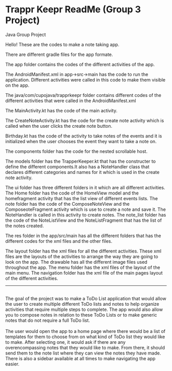 # Trappr Keepr ReadMe (Group 3 Project)
Java Group Project

Hello! These are the codes to make a note taking app.

There are different gradle files for the app formate.

The app folder contains the codes of the different activities of the app.

The AndroidManifest.xml in app->src->main has the code to run the application. Different activities were called in this code to make them visible on the app.

The java/com/cupojava/trapprkeepr folder contains different codes of the different activities that were called in the AndroidManifest.xml 

The MainActivity.kt has the code of the main activity.

The CreateNoteActivity.kt has the code for the create note activity which is called when the user clicks the create note button.

Birthday.kt has the code of the activity to take notes of the events and it is initialized when the user chooses the event they want to take a note on.

The components folder has the code for the nested scrollable host.

The models folder has the TrapperKeeper.kt that has the constructer to define the different components.It also has a NoteHandler class that declares different
categories and names for it which is used in the create note activity.

The ui folder has three different folders in it which are all different activities. 
The Home folder has the code of the HomeView model and the homefragment activity that has the list view of different events lists.
The note folder has the code of the ComposeNoteView and the ComposeoteFragment activity which is use to create a note and save it. The NoteHandler is called in
this activity to create notes.
The note_list folder has the code of the NoteListView and the NoteListFragment that has the list of the notes created.

The res folder in the app/src/main has all the different folders that has the different codes for the xml files and the other files.

The layout folder has the xml files for all the different activities. These xml files are the layouts of the activities to arrange the way they are going to look
on the app.
The drawable has all the different image files used throughout the app.
The menu folder has the xml files of the layout of the main menu.
The navigation folder has the xml file of the main pages layout of the different activities.
<br> <hr> <br>
The goal of the project was to make a ToDo List application that would allow the user to create multiple different ToDo lists and notes to help organize activities
that require multiple steps to complete. The app would also allow you to compose notes in relation to these ToDo Lists or to make generic notes that do not require
a full ToDo list.
<br><br>
The user would open the app to a home page where there would be a list of templates for them to choose from on what kind of ToDo list they would like to make. After
selecting one, it would ask if there are any overencompassing notes that they would like to make. From there, it should send them to the note list where they can view
the notes they have made. There is also a sidebar available at all times to make navigating the app easier.
